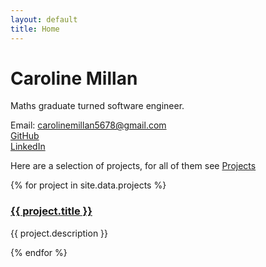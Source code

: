 ```yaml
---
layout: default
title: Home
---
```


# Caroline Millan

Maths graduate turned software engineer.

Email: carolinemillan5678@gmail.com  
[GitHub](https://github.com/CarolineMillan)  
[LinkedIn](https://www.linkedin.com/in/caroline-millan/)

Here are a selection of projects, for all of them see [Projects](/projects)
<div class="projects-gallery">
  {% for project in site.data.projects %}
    <div class="project-card">
      <h3><a href="{{ project.url }}">{{ project.title }}</a></h3>
      <p>{{ project.description }}</p>
    </div>
  {% endfor %}
</div>